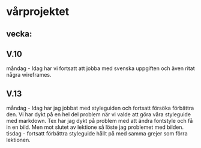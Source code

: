 # vårprojektet
## vecka:
## V.10
måndag - Idag har vi fortsatt att jobba med svenska uppgiften och även ritat några wireframes.
## V.13 
måndag - Idag har jag jobbat med styleguiden och fortsatt försöka förbättra den. Vi har dykt på en hel del problem när vi valde att göra våra styleguide med markdown. Tex har jag dykt på problem med att ändra fontstyle och få in en bild. Men mot slutet av lektione så löste jag problemet med bilden.
  tisdag - fortsatt förbättra styleguide hållt på med samma grejer som förra lektionen.
